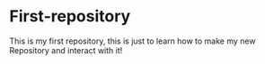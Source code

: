 # First-repository
This is my first repository, this is just to learn how to make my new Repository and interact with it!
